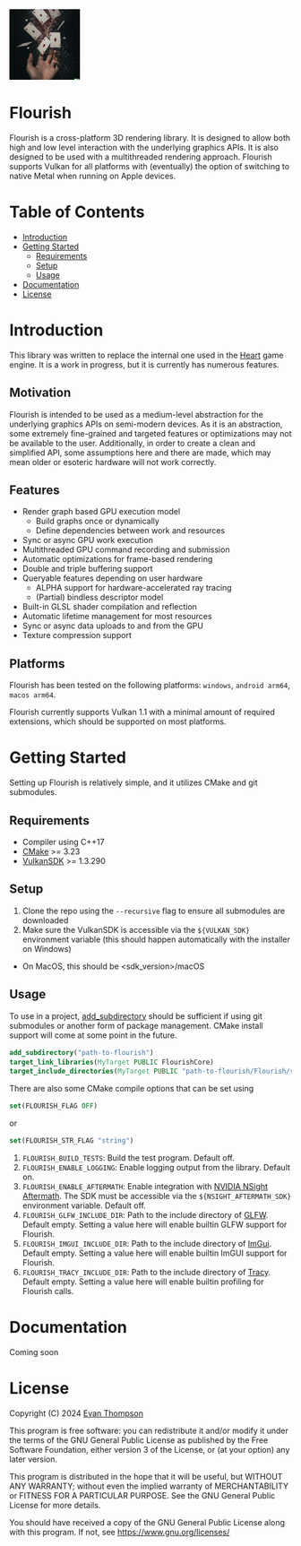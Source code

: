 <img src="https://raw.githubusercontent.com/TheApplePieGod/Flourish/dev/images/logo.png" width=25% height=25%>

# Flourish

Flourish is a cross-platform 3D rendering library. It is designed to allow both high and low level interaction with the underlying graphics APIs. It is also designed to be used with a multithreaded rendering approach. Flourish supports Vulkan for all platforms with (eventually) the option of switching to native Metal when running on Apple devices.

# Table of Contents

- [Introduction](#Introduction)
- [Getting Started](#Getting-Started)
    - [Requirements](#Requirements)
    - [Setup](#Setup)
    - [Usage](#Usage)
- [Documentation](#Documentation)
- [License](#License)

# Introduction

This library was written to replace the internal one used in the [Heart](https://github.com/TheApplePieGod/Heart) game engine. It is a work in progress, but it is currently has numerous features.

## Motivation

Flourish is intended to be used as a medium-level abstraction for the underlying graphics APIs on semi-modern devices. As it is an abstraction, some extremely fine-grained and targeted features or optimizations may not be available to the user. Additionally, in order to create a clean and simplified API, some assumptions here and there are made, which may mean older or esoteric hardware will not work correctly.

## Features

- Render graph based GPU execution model
    - Build graphs once or dynamically
    - Define dependencies between work and resources
- Sync or async GPU work execution 
- Multithreaded GPU command recording and submission
- Automatic optimizations for frame-based rendering
- Double and triple buffering support
- Queryable features depending on user hardware
    - ALPHA support for hardware-accelerated ray tracing
    - (Partial) bindless descriptor model
- Built-in GLSL shader compilation and reflection
- Automatic lifetime management for most resources
- Sync or async data uploads to and from the GPU
- Texture compression support

## Platforms

Flourish has been tested on the following platforms: `windows`, `android arm64`, `macos arm64`.

Flourish currently supports Vulkan 1.1 with a minimal amount of required extensions, which should be supported on most platforms.


# Getting Started

Setting up Flourish is relatively simple, and it utilizes CMake and git submodules. 

## Requirements

- Compiler using C++17
- [CMake](https://cmake.org/download/) >= 3.23
- [VulkanSDK](https://vulkan.lunarg.com/) >= 1.3.290

## Setup

1. Clone the repo using the `--recursive` flag to ensure all submodules are downloaded
2. Make sure the VulkanSDK is accessible via the `${VULKAN_SDK}` environment variable (this should happen automatically with the installer on Windows)
 - On MacOS, this should be <sdk_version>/macOS

## Usage

To use in a project, [add_subdirectory](https://cmake.org/cmake/help/latest/command/add_subdirectory.html) should be sufficient if using git submodules or another form of package management. CMake install support will come at some point in the future.

```cmake
add_subdirectory("path-to-flourish")
target_link_libraries(MyTarget PUBLIC FlourishCore)
target_include_directories(MyTarget PUBLIC "path-to-flourish/Flourish/src")
```

There are also some CMake compile options that can be set using

```cmake
set(FLOURISH_FLAG OFF)
```

or

```cmake
set(FLOURISH_STR_FLAG "string")
```

1. `FLOURISH_BUILD_TESTS`: Build the test program. Default off.
2. `FLOURISH_ENABLE_LOGGING`: Enable logging output from the library. Default on.
3. `FLOURISH_ENABLE_AFTERMATH`: Enable integration with [NVIDIA NSight Aftermath](https://developer.nvidia.com/nsight-aftermath). The SDK must be accessible via the `${NSIGHT_AFTERMATH_SDK}` environment variable. Default off.
4. `FLOURISH_GLFW_INCLUDE_DIR`: Path to the include directory of [GLFW](https://www.glfw.org/). Default empty. Setting a value here will enable builtin GLFW support for Flourish.
5. `FLOURISH_IMGUI_INCLUDE_DIR`: Path to the include directory of [ImGui](https://github.com/ocornut/imgui). Default empty. Setting a value here will enable builtin ImGUI support for Flourish.
6. `FLOURISH_TRACY_INCLUDE_DIR`: Path to the include directory of [Tracy](https://github.com/wolfpld/tracy). Default empty. Setting a value here will enable builtin profiling for Flourish calls.

# Documentation

Coming soon

# License

Copyright (C) 2024 [Evan Thompson](https://evanthompson.site/)

This program is free software: you can redistribute it and/or modify
it under the terms of the GNU General Public License as published by
the Free Software Foundation, either version 3 of the License, or
(at your option) any later version.

This program is distributed in the hope that it will be useful,
but WITHOUT ANY WARRANTY; without even the implied warranty of
MERCHANTABILITY or FITNESS FOR A PARTICULAR PURPOSE.  See the
GNU General Public License for more details.

You should have received a copy of the GNU General Public License
along with this program.  If not, see <https://www.gnu.org/licenses/>
